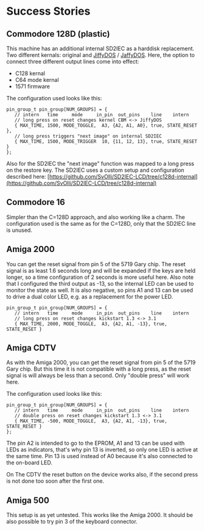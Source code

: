  Success Stories
=================

Commodore 128D (plastic)
------------------------
This machine has an additional internal SD2IEC as a harddisk replacement.
Two different kernals: original and [JiffyDOS](http://jiffydos.com) /
[JaffyDOS](http://blog.worldofjani.com/?p=3544). Here, the option to connect
three different output lines come into effect:
 - C128 kernal
 - C64 mode kernal
 - 1571 firmware

The configuration used looks like this:
```
pin_group_t pin_group[NUM_GROUPS] = {
   // intern   time     mode     in_pin  out_pins    line    intern
   // long press on reset changes kernel CBM <-> JiffyDOS
   { MAX_TIME, 1500, MODE_TOGGLE,  A3, {A2, A1, A0}, true, STATE_RESET },
   // long press triggers "next image" on internal SD2IEC
   { MAX_TIME, 1500, MODE_TRIGGER  10, {11, 12, 13}, true, STATE_RESET }
};
```
Also for the SD2IEC the "next image" function was mapped to a long press on
the restore key. The SD2IEC uses a custom setup and configuration described
here: [https://github.com/SvOlli/SD2IEC-LCD/tree/c128d-internal](https://github.com/SvOlli/SD2IEC-LCD/tree/c128d-internal)


Commodore 16
------------
Simpler than the C=128D approach, and also working like a charm. The
configuration used is the same as for the C=128D, only that the SD2IEC
line is unused.


Amiga 2000
----------
You can get the reset signal from pin 5 of the 5719 Gary chip. The reset
signal is as least 1.6 seconds long and will be expanded if the keys are held
longer, so a time configuration of 2 seconds is more useful here. Also note
that I configured the third output as -13, so the internal LED can be used
to monitor the state as well. It is also negative, so pins A1 and 13 can be
used to drive a dual color LED, e.g. as a replacement for the power LED.
```
pin_group_t pin_group[NUM_GROUPS] = {
   // intern   time     mode     in_pin  out_pins    line    intern
   // long press on reset changes kickstart 1.3 <-> 3.1
   { MAX_TIME, 2000, MODE_TOGGLE,  A3, {A2, A1, -13}, true, STATE_RESET }
```

Amiga CDTV
----------
As with the Amiga 2000, you can get the reset signal from pin 5 of the
5719 Gary chip. But this time it is not compatible with a long press, as
the reset signal is will always be less than a second. Only "double press"
will work here.

The configuration used looks like this:
```
pin_group_t pin_group[NUM_GROUPS] = {
   // intern   time     mode     in_pin  out_pins    line    intern
   // double press on reset changes kickstart 1.3 <-> 3.1
   { MAX_TIME, -500, MODE_TOGGLE,  A3, {A2, A1, -13}, true, STATE_RESET }
};
```
The pin A2 is intended to go to the EPROM, A1 and 13 can be used with LEDs
as indicators, that's why pin 13 is inverted, so only one LED is active at
the same time. Pin 13 is used instead of A0 because it's also connected to
the on-board LED.

On The CDTV the reset button on the device works also, if the second press
is not done too soon after the first one.


Amiga 500
---------
This setup is as yet untested. This works like the Amiga 2000. It should be
also possible to try pin 3 of the keyboard connector.

